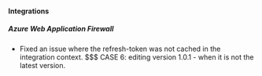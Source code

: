 
#### Integrations
##### Azure Web Application Firewall
- Fixed an issue where the refresh-token was not cached in the integration context.
$$$ CASE 6: editing version 1.0.1 - when it is not the latest version.
